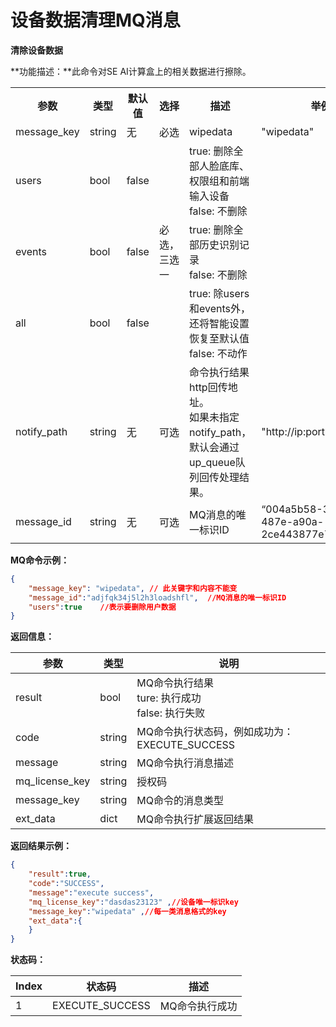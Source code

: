 # 设备数据清理MQ消息

**清除设备数据**

**功能描述：**此命令对SE AI计算盒上的相关数据进行擦除。

<table>
	<tr>
	    <th>参数</th>
	    <th>类型</th>
	    <th>默认值</th> 
        <th>选择</th>
        <th>描述</th>
        <th>举例</th>
	</tr >
    <tr >
        <td>message_key</td>
        <td>string</td>
        <td>无</td>
        <td>必选</td>
	    <td>wipedata</td>
	    <td>"wipedata"</td>
	</tr> 
    <tr >
        <td>users</td>
        <td>bool</td>
        <td>false</td>
        <td rowspan="3">必选，三选一 </td>
	    <td>true: 删除全部人脸底库、权限组和前端输入设备<br />false: 不删除</td>
	    <td></td>
	</tr> 
    <tr >
        <td>events</td>
        <td>bool</td>
        <td>false</td>
	    <td>true: 删除全部历史识别记录<br />false: 不删除</td>
	    <td></td>
	</tr>
    <tr >
        <td>all</td>
        <td>bool</td>
        <td>false</td>
	    <td>true: 除users和events外，还将智能设置恢复至默认值<br />false: 不动作</td>
	    <td></td>
	</tr>
    <tr >
        <td>notify_path</td>
        <td>string</td>
        <td>无</td>
        <td>可选</td>
	    <td>命令执行结果http回传地址。<br />如果未指定notify_path，默认会通过up_queue队列回传处理结果。</td>
	    <td>"http://ip:port:/getResult"</td>
	</tr>
     <tr >
        <td>message_id</td>
        <td>string</td>
        <td>无</td>
        <td>可选</td>
	    <td>MQ消息的唯一标识ID</td>
	    <td>“004a5b58-32e8-487e-a90a-2ce443877e7e”</td>
	</tr>
</table>



**MQ命令示例：**

```json
{
    "message_key": "wipedata", // 此关键字和内容不能变
    "message_id":"adjfqk34j5l2h3loadshfl",  //MQ消息的唯一标识ID
    "users":true    //表示要删除用户数据
}
```

**返回信息：**

| 参数           | 类型   | 说明                                                    |
| -------------- | ------ | ------------------------------------------------------- |
| result         | bool   | MQ命令执行结果<br />ture: 执行成功<br />false: 执行失败 |
| code           | string | MQ命令执行状态码，例如成功为：EXECUTE_SUCCESS           |
| message        | string | MQ命令执行消息描述                                      |
| mq_license_key | string | 授权码                                                  |
| message_key    | string | MQ命令的消息类型                                        |
| ext_data       | dict   | MQ命令执行扩展返回结果                                  |

**返回结果示例：**

```json
{
    "result":true,
    "code":"SUCCESS",
    "message":"execute success",
    "mq_license_key":"dasdas23123" ,//设备唯一标识key
    "message_key":"wipedata" ,//每一类消息格式的key
    "ext_data":{
    }
}
```

**状态码：**

| Index | 状态码          | 描述           |
| ----- | --------------- | -------------- |
| 1     | EXECUTE_SUCCESS | MQ命令执行成功 |



